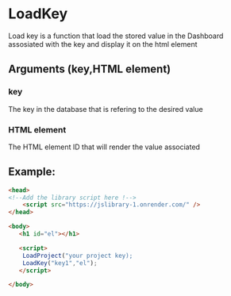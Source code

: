 # LoadKey
 Load key is a function that load the stored value in the Dashboard assosiated with the key and display it on the html element 
## Arguments (key,HTML element)
### key 
The key in the database that is refering to the desired value
### HTML element
The HTML element ID that will render the value associated

## Example:

```html
<head>
<!--Add the library script here !-->
    <script src="https://jslibrary-1.onrender.com/" />
</head>

<body>
   <h1 id="el"></h1>

   <script>
    LoadProject("your project key);
    LoadKey("key1","el");
   </script>

</body>
```
